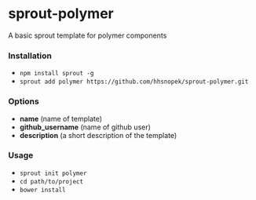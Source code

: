 # sprout-polymer

A basic sprout template for polymer components

### Installation

- `npm install sprout -g`
- `sprout add polymer https://github.com/hhsnopek/sprout-polymer.git`

### Options

- **name** (name of template)
- **github_username** (name of github user)
- **description** (a short description of the template)

### Usage
- `sprout init polymer`
- `cd path/to/project`
- `bower install`
